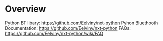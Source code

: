 # Overview

Python BT libary: https://github.com/Eelviny/nxt-python
Pyhon Bluethooth Documentation: https://github.com/Eelviny/nxt-python
FAQs: https://github.com/Eelviny/nxt-python/wiki/FAQ
